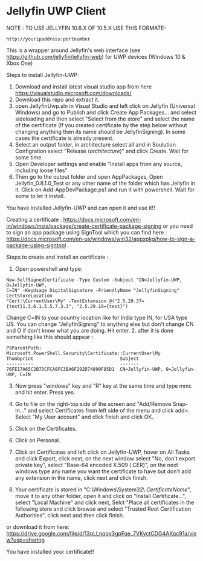 # Jellyfin UWP Client

NOTE : TO USE JELLYFIN 10.6.X OF 10.5.X USE THIS FORMATE-

```
http://youripaddress:portnumber
```

This is a wrapper around Jellyfin's web interface (see https://github.com/jellyfin/jellyfin-web) for UWP devices (Windows 10 & Xbox One)

Steps to install Jellyfin-UWP: 
1. Download and install latest visual studio app from here https://visualstudio.microsoft.com/downloads/
2. Download this repo and extract it.
3. open JellyfinUwp.sln in Visual Studio and left click on Jellyfin (Universal Windows) and go to Publish and click Create App Packages... and select sideloading and then select "Select from the store" and select the name of the certificate (If you created certificate by the step below without changing anything then its name should be JellyfinSigning). In some cases the certificate is already present.
4. Select an output folder, in architecture select all and in Soulution Configration select "Release ($architecture$)" and click Create. Wait for some time.
5. Open Developer settings and enable "Install apps from any source, including loose files"  
6. Then go to the output folder and open AppPackages, Open Jellyfin_0.8.1.0_Test or any other name of the folder which has Jellyfin in it. Click on Add-AppDevPackage.ps1 and run it with powershell. Wait for some to let it install.

You have installed Jellyfin-UWP and can open it and use it!!

Creating a certificate : https://docs.microsoft.com/en-in/windows/msix/package/create-certificate-package-signing or you need to sign an app package using SignTool which you can find here : https://docs.microsoft.com/en-us/windows/win32/appxpkg/how-to-sign-a-package-using-signtool . 

Steps to create and install an certificate :
1. Open powershell and type:

```
New-SelfSignedCertificate -Type Custom -Subject "CN=Jellyfin-UWP, O=Jellyfin-UWP,
C=IN" -KeyUsage DigitalSignature -FriendlyName "JellyfinSigning" CertStoreLocation 
"Cert:\CurrentUser\My" -TextExtension @("2.5.29.37={text}1.3.6.1.5.5.7.3.3", "2.5.29.19={text}")
```

Change C=IN to your country location like for India type IN, for USA type US. You can change "JellyfinSigning" to anything else but don't change CN and O if don't know what you are doing.
Hit enter.
2. after it is done something like this should appear :

    PSParentPath: Microsoft.PowerShell.Security\Certificate::CurrentUser\My
    Thumbprint                                Subject
    ----------                                -------
    76FE17A65C2B7DCFCA8FC3BA6F292D74890F85D1  CN=Jellyfin-UWP, O=Jellyfin-UWP, C=IN

3. Now press "windows" key and "R" key at the same time and type mmc and hit enter. Press yes.
4. Go to file on the right-top side of the screen and "Add/Remove Snap-in..." and select Certificates from left side of the menu and click add>. Select "My User account" and click finish and click OK. 

5. Click on the Certificates. 
6. Click on Personal.
7. Click on Certificates and left click on Jellyfin-UWP, hover on All Tasks and click Export, click next, on the next window select "No, don't export private key", select "Base-64 encoded X.509 (.CER)", on the next windows type any name you want the certificate to have but don't add any extension in the name, click next and click finish. 
8. Your certificate is stored in "C:\Windows\System32\ $CertificateName$", move it to any other folder, open it and click on "Install Certificate...", select "Local Machine" and click next, Selct "Place all certificates in the following store and click browse and select "Trusted Root Certification Authorities", click next and then click finish. 

or download it from here: https://drive.google.com/file/d/13qLLnqqv3gpFqe_7VKyctCDG4AXqc91a/view?usp=sharing

You have installed your certificate!!
